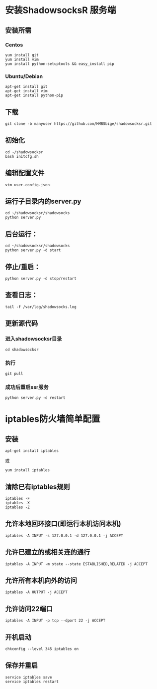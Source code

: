 # 安装ShadowsocksR 服务端

## 安装所需
### Centos
```
yum install git
yum install vim
yum install python-setuptools && easy_install pip
```
### Ubuntu/Debian
```
apt-get install git
apt-get install vim
apt-get install python-pip
```

## 下载
```
git clone -b manyuser https://github.com/HMBSbige/shadowsocksr.git
```

## 初始化
```
cd ~/shadowsocksr
bash initcfg.sh
```
## 编辑配置文件

```
vim user-config.json
```

## 运行子目录内的server.py
```
cd ~/shadowsocksr/shadowsocks
python server.py
```
## 后台运行：
```
cd ~/shadowsocksr/shadowsocks
python server.py -d start
```
## 停止/重启：
```
python server.py -d stop/restart
```
## 查看日志：
```
tail -f /var/log/shadowsocks.log
```
## 更新源代码
### 进入shadowsocksr目录
```
cd shadowsocksr
```
### 执行
```
git pull
```
### 成功后重启ssr服务
```
python server.py -d restart
```
# iptables防火墙简单配置
## 安装
```
apt-get install iptables
```
或
```
yum install iptables
```
## 清除已有iptables规则
```
iptables -F
iptables -X
iptables -Z
```
## 允许本地回环接口(即运行本机访问本机)
```
iptables -A INPUT -s 127.0.0.1 -d 127.0.0.1 -j ACCEPT
```
## 允许已建立的或相关连的通行
```
iptables -A INPUT -m state --state ESTABLISHED,RELATED -j ACCEPT
```
## 允许所有本机向外的访问
```
iptables -A OUTPUT -j ACCEPT
```
## 允许访问22端口
```
iptables -A INPUT -p tcp --dport 22 -j ACCEPT
```
## 开机启动
```
chkconfig --level 345 iptables on
```
## 保存并重启
```
service iptables save
service iptables restart
```

